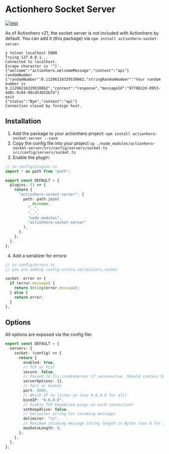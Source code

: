 # Actionhero Socket Server

[![test](https://github.com/actionhero/actionhero-socket-server/actions/workflows/test.yml/badge.svg)](https://github.com/actionhero/actionhero-socket-server/actions/workflows/test.yml)

As of Actionhero v21, the socket server is not included with Actionhero by default. You can add it (this package) via `npm install actionhero-socket-server`.

```shell
❯ telnet localhost 5000
Trying 127.0.0.1...
Connected to localhost.
Escape character is '^]'.
{"welcome":"actionhero.welcomeMessage","context":"api"}
randomNumber
{"randomNumber":0.11296216329530862,"stringRandomNumber":"Your random number is 0.11296216329530862","context":"response","messageId":"8778822d-0953-4d0c-9c04-98cd53b53b7d"}
exit
{"status":"Bye","context":"api"}
Connection closed by foreign host.
```

## Installation

1. Add the package to your actionhero project: `npm install actionhero-socket-server --save`
2. Copy the config file into your project `cp ./node_modules/actionhero-socket-server/src/config/servers/socket.ts src/config/servers/socket.ts`
3. Enable the plugin:

```ts
// in config/plugins.ts
import * as path from "path";

export const DEFAULT = {
  plugins: () => {
    return {
      "actionhero-socket-server": {
        path: path.join(
          __dirname,
          "..",
          "..",
          "node_modules",
          "actionhero-socket-server"
        ),
      },
    };
  },
};
```

4. Add a serializer for errors:

```ts
// in config/errors.ts
// you are adding config.errors.serializers.socket

socket: error => {
  if (error.message) {
    return String(error.message);
  } else {
    return error;
  }
},
```

## Options

All options are exposed via the config file:

```ts
export const DEFAULT = {
  servers: {
    socket: (config) => {
      return {
        enabled: true,
        // TCP or TLS?
        secure: false,
        // Passed to tls.createServer if secure=true. Should contain SSL certificates
        serverOptions: {},
        // Port or Socket
        port: 5000,
        // Which IP to listen on (use 0.0.0.0 for all)
        bindIP: "0.0.0.0",
        // Enable TCP KeepAlive pings on each connection?
        setKeepAlive: false,
        // Delimiter string for incoming messages
        delimiter: "\n",
        // Maximum incoming message string length in Bytes (use 0 for Infinite)
        maxDataLength: 0,
      };
    },
  },
};
```
